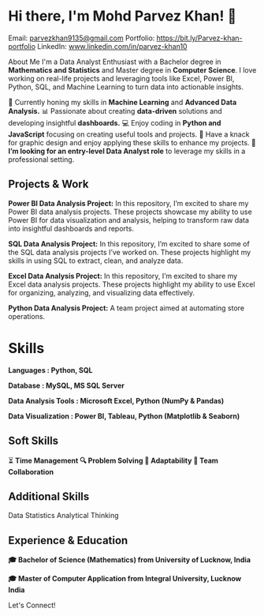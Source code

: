# Hi there, I'm Mohd Parvez Khan! 👋

Email: parvezkhan9135@gmail.com  Portfolio: https://bit.ly/Parvez-khan-portfolio LinkedIn: www.linkedin.com/in/parvez-khan10 

About Me
I'm a Data Analyst Enthusiast with a Bachelor degree in **Mathematics and Statistics** and Master degree in **Computer Science**. I love working on real-life projects and leveraging tools like Excel, Power BI, Python, SQL, and Machine Learning to turn data into actionable insights.

🌱 Currently honing my skills in **Machine Learning** and **Advanced Data Analysis.**
📊 Passionate about creating **data-driven** solutions and developing insightful **dashboards.**
💻 Enjoy coding in **Python and JavaScript** focusing on creating useful tools and projects.
🎨 Have a knack for graphic design and enjoy applying these skills to enhance my projects.
🎯 **I’m looking for an entry-level Data Analyst role** to leverage my skills in a professional setting.

## Projects & Work
**Power BI Data Analysis Project:** In this repository, I’m excited to share my Power BI data analysis projects. These projects showcase my ability to use Power BI for data visualization and analysis, helping to transform raw data into insightful dashboards and reports.

**SQL Data Analysis Project:** In this repository, I’m excited to share some of the SQL data analysis projects I’ve worked on. These projects highlight my skills in using SQL to extract, clean, and analyze data.

**Excel Data Analysis Project:** In this repository, I’m excited to share my Excel data analysis projects. These projects highlight my ability to use Excel for organizing, analyzing, and visualizing data effectively.

**Python Data Analysis Project:** A team project aimed at automating store operations.

# Skills
  **Languages			        : Python, SQL**

  **Database			        : MySQL, MS SQL Server**
  
  **Data Analysis Tools		: Microsoft Excel, Python (NumPy & Pandas)**
  
  **Data Visualization		: Power BI, Tableau, Python (Matplotlib & Seaborn)**
  
  

## Soft Skills
⏳ **Time Management
🔍 Problem Solving
🔄 Adaptability
🤝 Team Collaboration**

## Additional Skills
Data Statistics
Analytical Thinking
## Experience & Education
**🎓 Bachelor of Science (Mathematics) from University of Lucknow, India**

**🎓 Master of Computer Application from Integral University, Lucknow India**


Let's Connect!
            

